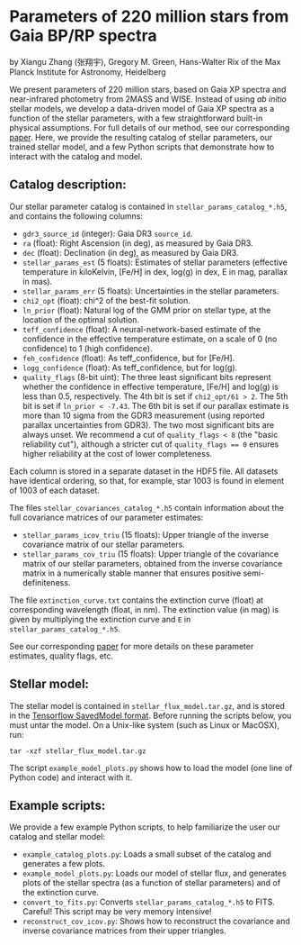Parameters of 220 million stars from Gaia BP/RP spectra
=======================================================

by Xiangu Zhang (张翔宇), Gregory M. Green, Hans-Walter Rix
of the Max Planck Institute for Astronomy, Heidelberg

We present parameters of 220 million stars, based on Gaia XP spectra and near-infrared photometry from 2MASS and WISE.
Instead of using *ab initio* stellar models, we develop a data-driven model of Gaia XP spectra as a function of the stellar parameters, with a few straightforward built-in physical assumptions.
For full details of our method, see our corresponding [paper](https://ui.adsabs.harvard.edu/abs/2023arXiv230303420Z/abstract).
Here, we provide the resulting catalog of stellar parameters, our trained stellar model, and a few Python scripts that demonstrate how to interact with the catalog and model.

Catalog description:
--------------------

Our stellar parameter catalog is contained in `stellar_params_catalog_*.h5`, and contains the following columns:

* `gdr3_source_id` (integer): Gaia DR3 `source_id`.
* `ra` (float): Right Ascension (in deg), as measured by Gaia DR3.
* `dec` (float): Declination (in deg), as measured by Gaia DR3.
* `stellar_params_est` (5 floats): Estimates of stellar parameters (effective temperature in kiloKelvin, [Fe/H] in dex, log(g) in dex, E in mag, parallax in mas).
* `stellar_params_err` (5 floats): Uncertainties in the stellar parameters.
* `chi2_opt` (float): chi^2 of the best-fit solution.
* `ln_prior` (float): Natural log of the GMM prior on stellar type, at the location of the optimal solution.
* `teff_confidence` (float): A neural-network-based estimate of the confidence in the effective temperature estimate, on a scale of 0 (no confidence) to 1 (high confidence).
* `feh_confidence` (float): As teff_confidence, but for [Fe/H].
* `logg_confidence` (float): As teff_confidence, but for log(g).
* `quality_flags` (8-bit uint): The three least significant bits represent whether the confidence in effective temperature, [Fe/H] and log(g) is less than 0.5, respectively. The 4th bit is set if `chi2_opt/61 > 2`. The 5th bit is set if `ln_prior < -7.43`. The 6th bit is set if our parallax estimate is more than 10 sigma from the GDR3 measurement (using reported parallax uncertainties from GDR3). The two most significant bits are always unset. We recommend a cut of `quality_flags < 8` (the "basic reliability cut"), although a stricter cut of `quality_flags == 0` ensures higher reliability at the cost of lower completeness.

Each column is stored in a separate dataset in the HDF5 file. All datasets have identical ordering, so that, for example, star 1003 is found in element of 1003 of each dataset.

The files `stellar_covariances_catalog_*.h5` contain information about the full covariance matrices of our parameter estimates:

* `stellar_params_icov_triu` (15 floats): Upper triangle of the inverse covariance matrix of our stellar parameters.
* `stellar_params_cov_triu` (15 floats): Upper triangle of the covariance matrix of our stellar parameters, obtained from the inverse covariance matrix in a numerically stable manner that ensures positive semi-definiteness.

The file `extinction_curve.txt` contains the extinction curve (float) at corresponding wavelength (float, in nm). The extinction value (in mag) is given by multiplying the extinction curve and `E` in `stellar_params_catalog_*.h5`.

See our corresponding [paper](https://ui.adsabs.harvard.edu/abs/2023arXiv230303420Z/abstract) for more details on these parameter estimates, quality flags, etc.

Stellar model:
--------------

The stellar model is contained in `stellar_flux_model.tar.gz`, and is stored in the [Tensorflow SavedModel format](https://www.tensorflow.org/guide/saved_model). Before running the scripts below, you must untar the model. On a Unix-like system (such as Linux or MacOSX), run:

    tar -xzf stellar_flux_model.tar.gz

The script `example_model_plots.py` shows how to load the model (one line of Python code) and interact with it.

Example scripts:
----------------

We provide a few example Python scripts, to help familiarize the user our catalog and stellar model:

* `example_catalog_plots.py`: Loads a small subset of the catalog and generates a few plots.
* `example_model_plots.py`: Loads our model of stellar flux, and generates plots of the stellar spectra (as a function of stellar parameters) and of the extinction curve.
* `convert_to_fits.py`: Converts `stellar_params_catalog_*.h5` to FITS. Careful! This script may be very memory intensive!
* `reconstruct_cov_icov.py`: Shows how to reconstruct the covariance and inverse covariance matrices from their upper triangles.

